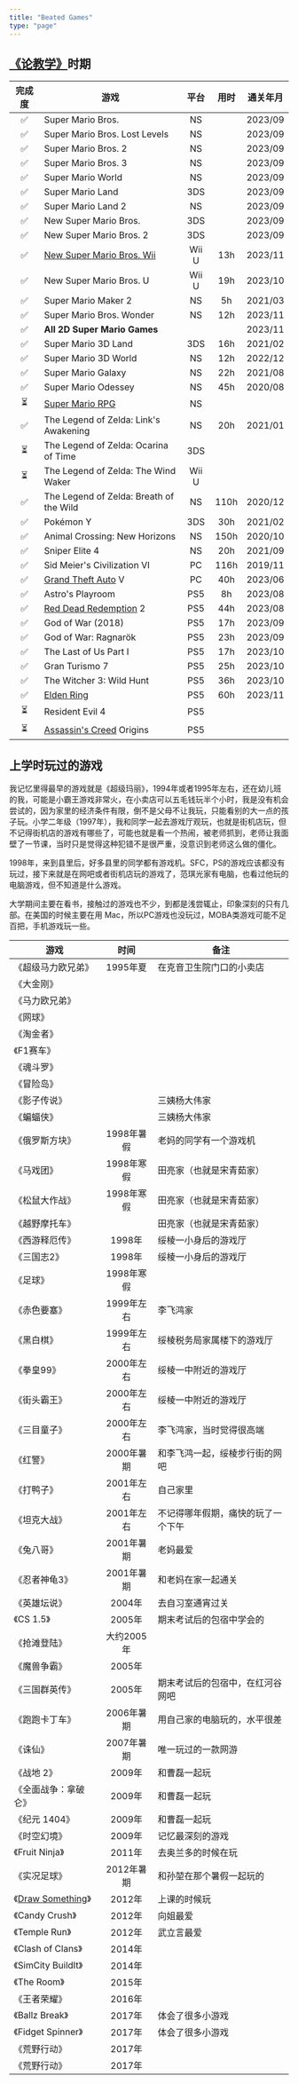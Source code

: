 ```yaml
---
title: "Beated Games"
type: "page"
---
```


## [《论教学》](./edu)时期

| 完成度    | 游戏                                    | 平台            |  用时 | 通关年月|
|:--------:|-----------------------------------------|:---------------:|:-----:|:-----:|
|   ✅   | Super Mario Bros.                     | NS             |        | 2023/09 |
|   ✅   | Super Mario Bros. Lost Levels         | NS             |        | 2023/09 |
|   ✅   | Super Mario Bros. 2                   | NS             |        | 2023/09 |
|   ✅   | Super Mario Bros. 3                   | NS             |        | 2023/09 |
|   ✅   | Super Mario World                     | NS             |        | 2023/09 |
|   ✅   | Super Mario Land                      | 3DS            |        | 2023/09 |
|   ✅   | Super Mario Land 2                    | NS             |        | 2023/09 |
|   ✅   | New Super Mario Bros.                 | 3DS            |        | 2023/09 |
|   ✅   | New Super Mario Bros. 2               | 3DS            |        | 2023/09 |
|   ✅   | [New Super Mario Bros. Wii](./soul-mario) | Wii U      | 13h    | 2023/11|
|   ✅   | New Super Mario Bros. U               | Wii U          | 19h    | 2023/10|
|   ✅   | Super Mario Maker 2                   | NS             | 5h     | 2021/03|
|   ✅   | Super Mario Bros. Wonder              | NS             | 12h    | 2023/11|
|   ✅   | **All 2D Super Mario Games**          |                |        | 2023/11|
|   ✅   | Super Mario 3D Land                   | 3DS            | 16h    | 2021/02|
|   ✅   | Super Mario 3D World                  | NS             | 12h    | 2022/12|
|   ✅   | Super Mario Galaxy                    | NS             | 22h    | 2021/08|
|   ✅   | Super Mario Odessey                   | NS             | 45h    | 2020/08|
|   ⏳   | [Super Mario RPG](./mario-rpg)        | NS             |        |        |
|   ✅   | The Legend of Zelda: Link's Awakening | NS             | 20h    | 2021/01|
|   ⏳   | The Legend of Zelda: Ocarina of Time   | 3DS           |        |        |
|   ⏳   | The Legend of Zelda: The Wind Waker    | Wii U         |        |        |
|   ✅   | The Legend of Zelda: Breath of the Wild | NS           | 110h   | 2020/12|
|   ✅   | Pokémon Y                              | 3DS           | 30h    | 2021/02|
|   ✅   | Animal Crossing: New Horizons          | NS            | 150h   | 2020/10|
|   ✅   | Sniper Elite 4                         | NS            | 20h    | 2021/09|
|   ✅   | Sid Meier's Civilization VI            | PC            | 116h   | 2019/11|
|   ✅   | [Grand Theft Auto](./gta) V            | PC            | 40h    | 2023/06|
|   ✅   | Astro's Playroom                       | PS5           | 8h     | 2023/08|
|   ✅   | [Red Dead Redemption](./red-dead) 2    | PS5           | 44h    | 2023/08|
|   ✅   | God of War (2018)                      | PS5           | 17h    | 2023/09|
|   ✅   | God of War: Ragnarök                   | PS5           | 23h    | 2023/09|
|   ✅   | The Last of Us Part I                  | PS5           | 17h    | 2023/10|
|   ✅   | Gran Turismo 7                         | PS5           | 25h    | 2023/10|
|   ✅   | The Witcher 3: Wild Hunt               | PS5           | 36h    | 2023/10|
|   ✅   | [Elden Ring](./elden-ring)             | PS5           | 60h    | 2023/11|
|   ⏳   | Resident Evil 4                        | PS5           | 
|   ⏳   | [Assassin's Creed](./ac) Origins       | PS5           | 

## 上学时玩过的游戏

我记忆里得最早的游戏就是《超级玛丽》，1994年或者1995年左右，还在幼儿班的我，可能是小霸王游戏非常火，在小卖店可以五毛钱玩半个小时，我是没有机会尝试的，因为家里的经济条件有限，倒不是父母不让我玩，只能看别的大一点的孩子玩。小学二年级（1997年），我和同学一起去游戏厅观玩，也就是街机店玩，但不记得街机店的游戏有哪些了，可能也就是看一个热闹，被老师抓到，老师让我面壁了一节课，当时只是觉得这种犯错不是很严重，没意识到老师这么做的僵化。

1998年，来到县里后，好多县里的同学都有游戏机。SFC，PS的游戏应该都没有玩过，接下来就是在网吧或者街机店玩的游戏了，范琪光家有电脑，也看过他玩的电脑游戏，但不知道是什么游戏。

大学期间主要在看书，接触过的游戏也不少，到都是浅尝辄止，印象深刻的只有几部。在美国的时候主要在用 Mac，所以PC游戏也没玩过，MOBA类游戏可能不足百把，手机游戏玩一些。

| 游戏                     | 时间      | 备注           |
|--------------------------|:---------:|---------------|
|《超级马力欧兄弟》         | 1995年夏  | 在克音卫生院门口的小卖店   |
|《大金刚》                 |           |               |
|《马力欧兄弟》             |           |               |
|《网球》                   |           |               |
|《淘金者》                 |            |               |
|《F1赛车》                 |            |               |
|《魂斗罗》                 |            |               |
|《冒险岛》                |            |               |
|《影子传说》                 |          |     三姨杨大伟家      |
|《蝙蝠侠》                 |          |     三姨杨大伟家      |
|《俄罗斯方块》               |   1998年暑假 | 老妈的同学有一个游戏机     |
|《马戏团》                 |  1998年寒假   | 田亮家（也就是宋青茹家）     | 
|《松鼠大作战》              |  1998年寒假   | 田亮家（也就是宋青茹家）     | 
|《越野摩托车》             |             |   田亮家（也就是宋青茹家）   |
|《西游释厄传》             |  1998年   |   绥棱一小身后的游戏厅  | 
|《三国志2》                |  1998年   |   绥棱一小身后的游戏厅  | 
|《足球》                  |  1998年寒假   |     | 
|《赤色要塞》               | 1999年左右  |     李飞鸿家      |
|《黑白棋》                | 1999年左右  |   绥棱税务局家属楼下的游戏厅     |
|《拳皇99》                |  2000年左右   |  绥棱一中附近的游戏厅  | 
|《街头霸王》                |  2000年左右   |  绥棱一中附近的游戏厅  | 
|《三目童子》               | 2000年左右  |     李飞鸿家，当时觉得很高端 |
|《红警》                 | 2000年暑期  |     和李飞鸿一起，绥棱步行街的网吧 |
|《打鸭子》                 | 2001年左右   |     自己家里       |
|《坦克大战》                 | 2001年左右   |    不记得哪年假期，痛快的玩了一个下午       |
|《兔八哥》                | 2001年暑期   |     老妈最爱      |
|《忍者神龟3》              | 2001年暑期  |     和老妈在家一起通关      |
|《英雄坛说》              | 2004年  |  去自习室通宵过关     |
|《CS 1.5》               | 2005年  |    期末考试后的包宿中学会的     |
|《抢滩登陆》              | 大约2005年 |       |
|《魔兽争霸》              | 2005年  |       |
|《三国群英传》             | 2005年  |   期末考试后的包宿中，在红河谷网吧    |
|《跑跑卡丁车》            | 2006年暑期   |   用自己家的电脑玩的，水平很差   |
|《诛仙》                 | 2007年暑期  |  唯一玩过的一款网游    |
|《战地 2》                 | 2009年  |  和曹磊一起玩  |
|《全面战争：拿破仑》       | 2009年  |  和曹磊一起玩  |
|《纪元 1404》               | 2009年  |  和曹磊一起玩  |
|《时空幻境》               | 2009年  |  记忆最深刻的游戏    |
|《Fruit Ninja》            | 2011年  |  去奥兰多的时候在玩    |
|《实况足球》               | 2012年暑期  |  和孙堃在那个暑假一起玩的 |
|《[Draw Something](https://www.ign.com/games/draw-something/)》  | 2012年  |  上课的时候玩 |
|《Candy Crush》            | 2012年  |  向姐最爱   |
|《Temple Run》             | 2012年  |  武立言最爱 |
|《Clash of Clans》         | 2014年  |            |
|《SimCity BuildIt》        | 2014年  |            |
|《The Room》               | 2015年  |            |
|《王者荣耀》                | 2016年  |            |
|《Ballz Break》            | 2017年   | 体会了很多小游戏 |
|《Fidget Spinner》         | 2017年   | 体会了很多小游戏 |
|《荒野行动》                | 2017年  |            |
|《荒野行动》                | 2017年  |            |